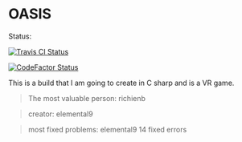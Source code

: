 # OASIS

Status:

[![Travis CI Status](https://img.shields.io/travis/com/elemental9/OASIS.svg?style=for-the-badge)](https://travis-ci.com/elemental9/OASIS)

[![CodeFactor Status](https://www.codefactor.io/repository/github/elemental9/oasis/badge/master?style=for-the-badge)](https://www.codefactor.io/repository/github/elemental9/oasis/overview/master)

This is a build that I am going to create in C sharp and is a VR game.

> The most valuable person: richienb

>creator: elemental9

>most fixed problems: elemental9                       14 fixed errors
